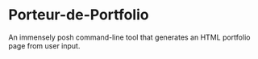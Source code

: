 # Porteur-de-Portfolio
An immensely posh command-line tool that generates an HTML portfolio page from user input.

